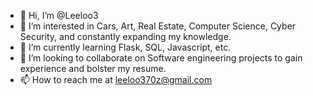 - 👋 Hi, I’m @Leeloo3
- 👀 I’m interested in Cars, Art, Real Estate, Computer Science, Cyber Security, and constantly expanding my knowledge.
- 🌱 I’m currently learning Flask, SQL, Javascript, etc.
- 💞️ I’m looking to collaborate on Software engineering projects to gain experience and bolster my resume.
- 📫 How to reach me at leeloo370z@gmail.com

<!---
Leeloo3/Leeloo3 is a ✨ special ✨ repository because its `README.md` (this file) appears on your GitHub profile.
You can click the Preview link to take a look at your changes.
--->
